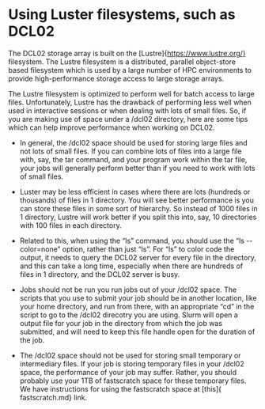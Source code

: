 # Using Luster filesystems, such as DCL02 

The DCL02 storage array is built on the [Lustre]{https://www.lustre.org/} filesystem.  The Lustre filesystem is a distributed, parallel object-store based filesystem which is used by a large number of HPC environments to provide high-performance storage access to large storage arrays.

The Lustre filesystem is optimized to perform well for batch access to large files. Unfortunately, Lustre has the drawback of performing less well when used in interactive sessions or when dealing with lots of small files.  So, if you are making use of space under a /dcl02 directory, here are some tips which can help improve performance when working on DCL02.

- In general, the /dcl02 space should be used for storing large files and not lots of small files.  If you can combine lots of files into a large file with, say, the tar command, and your program work within the tar file, your jobs will generally perform better than if you need to work with lots of small files.

- Luster may be less efficient in cases where there are lots (hundreds or thousands) of files in 1 directory.  You will see better performance is you can store these files in some sort of hierarchy. So instead of 1000 files in 1 directory, Lustre will work better if you split this into, say, 10 directories with 100 files in each directory.

- Related to this, when using the “ls” command, you should use the “ls --color=none” option, rather than just “ls”.  For “ls” to color code the output, it needs to query the DCL02 server for every file in the directory, and this can take a long time, especially when there are hundreds of files in 1 directory, and the DCL02 server is busy.

- Jobs should not be run  you run jobs out of your /dcl02 space. The scripts that you use to submit your job should be in another location, like your home directory, and run from there, with an appropriate “cd” in the script to go to the /dcl02 direcotry you are using.  Slurm will open a output file for your job in the directory from which the job was submitted, and will need to keep this file handle open for the duration of the job.

- The /dcl02 space should not be used for storing small temporary or intermediary files.  If your job is storing temporary files in your /dcl02 space, the performance of your job may suffer.  Rather, you should probably use your 1TB of fastscratch space for these temporary files.  We have instructions for using the fastscratch  space at [this]{ fastscratch.md} link.


